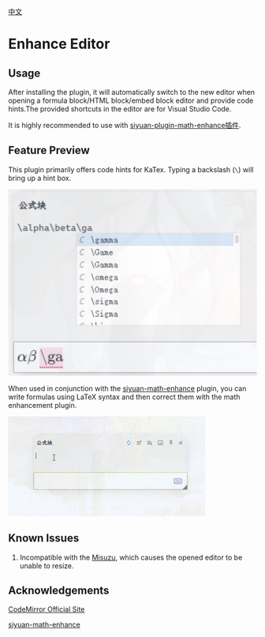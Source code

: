 [中文](https://github.com/WingDr/siyuan-plugin-enhance-editor/blob/main/README_zh_CN.md)

# Enhance Editor

## Usage

After installing the plugin, it will automatically switch to the new editor when opening a formula block/HTML block/embed block editor and provide code hints.The provided shortcuts in the editor are for Visual Studio Code.

It is highly recommended to use with [siyuan-plugin-math-enhance插件](https://github.com/zxhd863943427/siyuan-plugin-math-enhance).

## Feature Preview

This plugin primarily offers code hints for KaTex. Typing a backslash (`\`) will bring up a hint box.

![preview](./assets/preview.png)

When used in conjunction with the [siyuan-math-enhance](https://github.com/zxhd863943427/siyuan-math-enhance) plugin, you can write formulas using LaTeX syntax and then correct them with the math enhancement plugin.

![gif](./assets/view.gif)

## Known Issues

1. Incompatible with the [Misuzu](https://github.com/Misuzu2027/syplugin-misuzu-custom), which causes the opened editor to be unable to resize.

## Acknowledgements

[CodeMirror Official Site](https://codemirror.net/)

[siyuan-math-enhance](https://github.com/zxhd863943427/siyuan-math-enhance)
